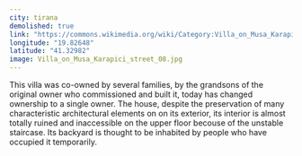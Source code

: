```yaml
---
city: tirana
demolished: true
link: "https://commons.wikimedia.org/wiki/Category:Villa_on_Musa_Karapici_street"
longitude: "19.82648"
latitude: "41.32982"
image: Villa_on_Musa_Karapici_street_08.jpg
---
```

This villa was co-owned by several families, by the grandsons of the original owner who commissioned and built it, today has changed ownership to a single owner. The house, despite the preservation of many characteristic architectural elements on on its exterior, its interior is almost totally ruined and inaccessible on the upper floor becouse of the unstable staircase. Its backyard is thought to be inhabited by people who have occupied it temporarily.